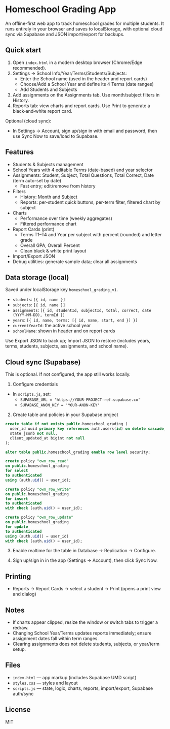 # Homeschool Grading App

An offline-first web app to track homeschool grades for multiple students. It runs entirely in your browser and saves to localStorage, with optional cloud sync via Supabase and JSON import/export for backups.

## Quick start

1. Open `index.html` in a modern desktop browser (Chrome/Edge recommended).
2. Settings → School Info/Year/Terms/Students/Subjects:
   - Enter the School name (used in the header and report cards)
   - Choose/Add a School Year and define its 4 Terms (date ranges)
   - Add Students and Subjects
3. Add assignments on the Assignments tab. Use month/subject filters in History.
4. Reports tab: view charts and report cards. Use Print to generate a black‑and‑white report card.

Optional (cloud sync):
- In Settings → Account, sign up/sign in with email and password, then use Sync Now to save/load to Supabase.

## Features

- Students & Subjects management
- School Years with 4 editable Terms (date-based) and year selector
- Assignments: Student, Subject, Total Questions, Total Correct, Date (term auto-set by date)
  - Fast entry; edit/remove from history
- Filters
  - History: Month and Subject
  - Reports: per-student quick buttons, per-term filter, filtered chart by subject
- Charts
  - Performance over time (weekly aggregates)
  - Filtered performance chart
- Report Cards (print)
  - Terms T1–T4 and Year per subject with percent (rounded) and letter grade
  - Overall GPA, Overall Percent
  - Clean black & white print layout
- Import/Export JSON
- Debug utilities: generate sample data; clear all assignments

## Data storage (local)

Saved under localStorage key `homeschool_grading_v1`.

- `students`: `[{ id, name }]`
- `subjects`: `[{ id, name }]`
- `assignments`: `[{ id, studentId, subjectId, total, correct, date (YYYY-MM-DD), termId }]`
- `years`: `[{ id, name, terms: [{ id, name, start, end }] }]`
- `currentYearId`: the active school year
- `schoolName`: shown in header and on report cards

Use Export JSON to back up; Import JSON to restore (includes years, terms, students, subjects, assignments, and school name).

## Cloud sync (Supabase)

This is optional. If not configured, the app still works locally.

1) Configure credentials
- In `scripts.js`, set:
  - `SUPABASE_URL = 'https://YOUR-PROJECT-ref.supabase.co'`
  - `SUPABASE_ANON_KEY = 'YOUR-ANON-KEY'`

2) Create table and policies in your Supabase project

```sql
create table if not exists public.homeschool_grading (
  user_id uuid primary key references auth.users(id) on delete cascade,
  state jsonb not null,
  client_updated_at bigint not null
);

alter table public.homeschool_grading enable row level security;

create policy "own_row_read"
on public.homeschool_grading
for select
to authenticated
using (auth.uid() = user_id);

create policy "own_row_write"
on public.homeschool_grading
for insert
to authenticated
with check (auth.uid() = user_id);

create policy "own_row_update"
on public.homeschool_grading
for update
to authenticated
using (auth.uid() = user_id)
with check (auth.uid() = user_id);
```

3) Enable realtime for the table in Database → Replication → Configure.

4) Sign up/sign in in the app (Settings → Account), then click Sync Now.

## Printing

- Reports → Report Cards → select a student → Print (opens a print view and dialog)

## Notes

- If charts appear clipped, resize the window or switch tabs to trigger a redraw.
- Changing School Year/Terms updates reports immediately; ensure assignment dates fall within term ranges.
- Clearing assignments does not delete students, subjects, or year/term setup.

## Files

- `index.html` — app markup (includes Supabase UMD script)
- `styles.css` — styles and layout
- `scripts.js` — state, logic, charts, reports, import/export, Supabase auth/sync

## License

MIT









